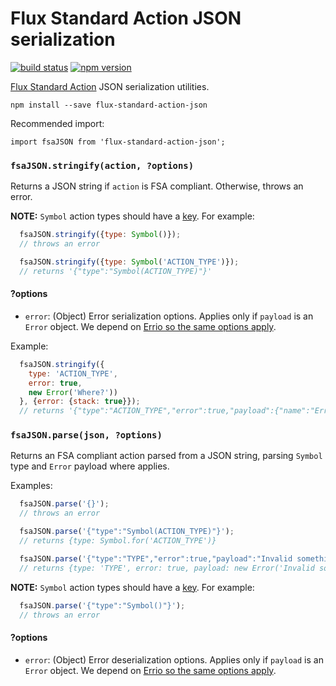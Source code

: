 Flux Standard Action JSON serialization
=======================================

[![build status](https://img.shields.io/travis/rstuven/flux-standard-action-json/master.svg?style=flat-square)](https://travis-ci.org/rstuven/flux-standard-action-json)
[![npm version](https://img.shields.io/npm/v/flux-standard-action-json.svg?style=flat-square)](https://www.npmjs.com/package/flux-standard-action-json)

[Flux Standard Action](https://github.com/acdlite/flux-standard-action) JSON serialization utilities.

```
npm install --save flux-standard-action-json
```

Recommended import:

```
import fsaJSON from 'flux-standard-action-json';
```

### `fsaJSON.stringify(action, ?options)`

Returns a JSON string if `action` is FSA compliant. Otherwise, throws an error.

**NOTE:** `Symbol` action types should have a [key](https://developer.mozilla.org/en-US/docs/Web/JavaScript/Reference/Global_Objects/Symbol/keyFor). For example:

```js
  fsaJSON.stringify({type: Symbol()});
  // throws an error
```

```js
  fsaJSON.stringify({type: Symbol('ACTION_TYPE')});
  // returns '{"type":"Symbol(ACTION_TYPE)"}'
```

#### ?options

* `error`: (Object) Error serialization options. Applies only if `payload` is an `Error` object. We depend on [Errio so the same options apply](https://github.com/programble/errio#options).

Example:
```js
  fsaJSON.stringify({
    type: 'ACTION_TYPE',
    error: true,
    new Error('Where?'))
  }, {error: {stack: true}});
  // returns '{"type":"ACTION_TYPE","error":true,"payload":{"name":"Error","message":"Where?","stack":"<a full error stack>"}}'
```

### `fsaJSON.parse(json, ?options)`

Returns an FSA compliant action parsed from a JSON string,
parsing `Symbol` type and `Error` payload where applies.

Examples:

```js
  fsaJSON.parse('{}');
  // throws an error
```

```js
  fsaJSON.parse('{"type":"Symbol(ACTION_TYPE)"}');
  // returns {type: Symbol.for('ACTION_TYPE')}
```

```js
  fsaJSON.parse('{"type":"TYPE","error":true,"payload":"Invalid something"}');
  // returns {type: 'TYPE', error: true, payload: new Error('Invalid something')}
```

**NOTE:** `Symbol` action types should have a [key](https://developer.mozilla.org/en-US/docs/Web/JavaScript/Reference/Global_Objects/Symbol/keyFor). For example:

```js
  fsaJSON.parse('{"type":"Symbol()"}');
  // throws an error
```

#### ?options

* `error`: (Object) Error deserialization options. Applies only if `payload` is an `Error` object. We depend on [Errio so the same options apply](https://github.com/programble/errio#options).
